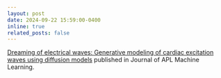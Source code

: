 ```yaml
---
layout: post
date: 2024-09-22 15:59:00-0400
inline: true
related_posts: false
---
```


[Dreaming of electrical waves: Generative modeling of cardiac excitation waves using diffusion models](https://pubs.aip.org/aip/aml/article/2/3/036113/3313776/Dreaming-of-electrical-waves-Generative-modeling) published in Journal of APL Machine Learning.